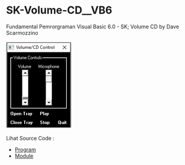 # SK-Volume-CD__VB6
Fundamental Pemrorgraman Visual Basic 6.0 - SK; Volume CD by Dave Scarmozzino<br><br>
<img src="https://github.com/RizkyKhapidsyah/SK-Volume-CD__VB6/blob/master/result/001.PNG"><br><br>
Lihat Source Code : <br>
- <a href="https://github.com/RizkyKhapidsyah/SK-Volume-CD__VB6/blob/master/Form1.frm">Program</a><br>
- <a href="https://github.com/RizkyKhapidsyah/SK-Volume-CD__VB6/blob/master/Module1.bas">Module</a>
